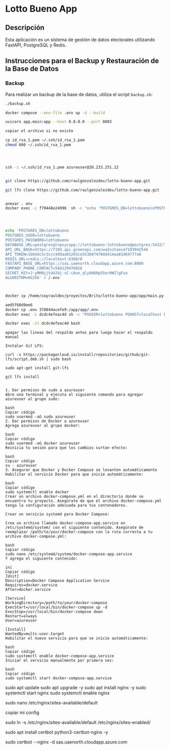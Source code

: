 # Lotto Bueno App

## Descripción

Esta aplicación es un sistema de gestión de datos electorales utilizando FastAPI, PostgreSQL y Redis.

## Instrucciones para el Backup y Restauración de la Base de Datos

### Backup

Para realizar un backup de la base de datos, utiliza el script `backup.sh`:

```bash
./backup.sh

docker compose --env-file .env up -d --build

uvicorn app.main:app --host 0.0.0.0 --port 8003

copiar el archivo si no existe 

cp id_rsa_1.pem ~/.ssh/id_rsa_1.pem
chmod 600 ~/.ssh/id_rsa_1.pem




ssh -i ~/.ssh/id_rsa_1.pem azureuser@20.233.251.22


git clone https://github.com/raulgonzalezdev/lotto-bueno-app.git

git lfs clone https://github.com/raulgonzalezdev/lotto-bueno-app.git


anexar . env 
docker exec -i f70448e24996  sh -c "echo 'POSTGRES_DB=lottobueno\nPOSTGRES_USER=lottobueno\nPOSTGRES_PASSWORD=lottobueno\nDATABASE_URL=postgresql+psycopg://lottobueno:lottobueno@localhost:5432/lottobueno\nAPI_URL_BASE=https://7103.api.greenapi.com/waInstance7103942544\nAPI_TOKEN=1b64dc5c3ccc4d9aa01265ce553b874784d414aa81d64777a0\nREDIS_URL=redis://localhost:6380/0\nFASTAPI_BASE_URL=https://sas.uaenorth.cloudapp.azure.com:8000\nCOMPANY_PHONE_CONTACT=584129476026\nSECRET_KEY=J-yMKNjjVaUJUj-vC-cAun_qlyXH68p55er0WIlgFuo\nALGORITHM=HS256' > /app/.env"




echo 'POSTGRES_DB=lottobueno
POSTGRES_USER=lottobueno
POSTGRES_PASSWORD=lottobueno
DATABASE_URL=postgresql+psycopg://lottobueno:lottobueno@postgres:5432/lottobueno
API_URL_BASE=https://7103.api.greenapi.com/waInstance7103942544
API_TOKEN=1b64dc5c3ccc4d9aa01265ce553b874784d414aa81d64777a0
REDIS_URL=redis://localhost:6380/0
FASTAPI_BASE_URL=https://sas.uaenorth.cloudapp.azure.com:8000
COMPANY_PHONE_CONTACT=584129476026
SECRET_KEY=J-yMKNjjVaUJUj-vC-cAun_qlyXH68p55er0WIlgFuo
ALGORITHM=HS256' > /.env



docker cp /home/soyrauldev/proyectos/Brito/lotto-bueno-app/app/main.py aed5f68d9ee6:/app/app/main.py

aed5f68d9ee6
docker cp .env 378844acefe9:/app/app/.env
docker exec -i dcdc4efeac4d sh -c "PGUSER=lottobueno PGHOST=localhost PGPORT=5432 PGDATABASE=lottobueno PGPASSWORD=lottobueno pg_restore -U lottobueno -h localhost -p 5432 -d lottobueno -v /docker-entrypoint-initdb.d/lottobueno_backup.dump"

docker exec -it dcdc4efeac4d bash


```

```
apagar las lineas del respaldo antes para luego hacer el respaldo manual

Instalar Git LFS:

curl -s https://packagecloud.io/install/repositories/github/git-lfs/script.deb.sh | sudo bash

sudo apt-get install git-lfs

git lfs install


1. Dar permisos de sudo a azureuser
Abre una terminal y ejecuta el siguiente comando para agregar azureuser al grupo sudo:

bash
Copiar código
sudo usermod -aG sudo azureuser
2. Dar permisos de Docker a azureuser
Agrega azureuser al grupo docker:

bash
Copiar código
sudo usermod -aG docker azureuser
Reinicia tu sesión para que los cambios surtan efecto:

bash
Copiar código
su - azureuser
3. Asegurar que Docker y Docker Compose se levanten automáticamente
Habilitar el servicio Docker para que inicie automáticamente:

bash
Copiar código
sudo systemctl enable docker
Crear un archivo docker-compose.yml en el directorio donde se encuentra tu proyecto. Asegúrate de que el archivo docker-compose.yml tenga la configuración adecuada para tus contenedores.

Crear un servicio systemd para Docker Compose:

Crea un archivo llamado docker-compose-app.service en /etc/systemd/system/ con el siguiente contenido. Asegúrate de reemplazar /path/to/your/docker-compose con la ruta correcta a tu archivo docker-compose.yml:

bash
Copiar código
sudo nano /etc/systemd/system/docker-compose-app.service
Y agrega el siguiente contenido:

ini
Copiar código
[Unit]
Description=Docker Compose Application Service
Requires=docker.service
After=docker.service

[Service]
WorkingDirectory=/path/to/your/docker-compose
ExecStart=/usr/local/bin/docker-compose up -d
ExecStop=/usr/local/bin/docker-compose down
Restart=always
User=azureuser

[Install]
WantedBy=multi-user.target
Habilitar el nuevo servicio para que se inicie automáticamente:

bash
Copiar código
sudo systemctl enable docker-compose-app.service
Iniciar el servicio manualmente por primera vez:

bash
Copiar código
sudo systemctl start docker-compose-app.service
```


sudo apt update
sudo apt upgrade -y
sudo apt install nginx -y
sudo systemctl start nginx
sudo systemctl enable nginx

sudo nano /etc/nginx/sites-available/default


copiar mi config


sudo ln -s /etc/nginx/sites-available/default /etc/nginx/sites-enabled/

sudo apt install certbot python3-certbot-nginx -y

sudo certbot --nginx -d sas.uaenorth.cloudapp.azure.com 



